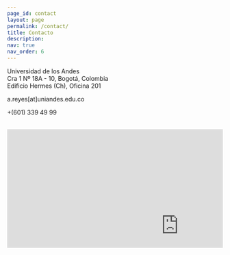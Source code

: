 ```yaml
---
page_id: contact
layout: page
permalink: /contact/
title: Contacto
description: 
nav: true
nav_order: 6
---
```


Universidad de los Andes <br>
<i class="fa fa-map-marker"></i>  Cra 1 Nº 18A - 10, Bogotá, Colombia <br>
<i class="fa fa-building"></i> Edificio Hermes (Ch), Oficina 201 <br>

<i class="fa fa-envelope-o"></i> a.reyes[at]uniandes.edu.co

<i class="fa fa-phone"></i> +(601) 339 49 99


<br>

<div class="map" markdown="0" style="position: relative; padding-bottom: 55%; height: 0; overflow: hidden;">
<iframe src="https://www.google.com/maps/embed?pb=!1m18!1m12!1m3!1d31815.668198550386!2d-74.0870103652344!3d4.60145120000004!2m3!1f0!2f0!3f0!3m2!1i1024!2i768!4f13.1!3m3!1m2!1s0x8e3f99a4a139d173%3A0x9450ef2bb74cd95b!2sCra.%201%20%2318a-10%2C%20Bogot%C3%A1!5e0!3m2!1sen!2sco!4v1691281105033!5m2!1sen!2sco" width="800" height="450" style="border:0;" allowfullscreen="" loading="lazy" referrerpolicy="no-referrer-when-downgrade"></iframe>
</div>

<br>
